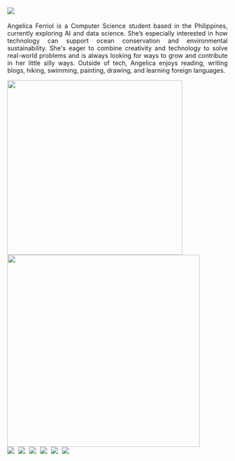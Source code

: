 <h2 align="left">
    <a href="https://git.io/typing-svg">
        <img src="https://readme-typing-svg.herokuapp.com/?lines=Hello,+I'm+Angelica+Ferriol+💙;AI+%26+Data+Science+Enthusiast+💻;Ocean+Conservation+Advocate+🌊;Building+a+sustainable+future...&center=false&size=24&color=36BCF7&pause=1000&width=800&height=60&delay=75&v=2">
    </a>
</h2>

<div align="justify">
  <p>
    Angelica Ferriol is a Computer Science student based in the Philippines, currently exploring AI and data science.
    She’s especially interested in how technology can support ocean conservation and environmental sustainability.
    She's eager to combine creativity and technology to solve real-world problems and is always looking for ways to grow and contribute in her little silly ways.
    Outside of tech, Angelica enjoys reading, writing blogs, hiking, swimming, painting, drawing, and learning foreign languages.
  </p>
</div>

<div align="left">
    <img width="400" src="https://github-readme-stats.vercel.app/api?username=angelicaferriol&theme=github_dark_dimmed&hide_border=false&include_all_commits=true&count_private=true"/>
    <img width="440" src="https://nirzak-streak-stats.vercel.app/?user=angelicaferriol&theme=github_dark_dimmed&hide_border=false"/>
</div>

<div align="left" style="display: inline-block; background: none; border: none;">
    <a href="https://linkedin.com/in/angelicaferriol" style="text-decoration: none; margin-right: 5px;">
        <img src="https://img.shields.io/badge/LinkedIn-%230077B5.svg?logo=linkedin&logoColor=white&style=flat-square"/>
    </a>
    <a href="https://facebook.com/lemonnotmelon" style="text-decoration: none; margin-right: 5px;">
        <img src="https://img.shields.io/badge/Facebook-%231877F2.svg?logo=Facebook&logoColor=white"/>
    </a>
     <a href="https://instagram.com/anjerikachan" style="text-decoration: none; margin-right: 5px;">
        <img src="https://img.shields.io/badge/Instagram-%23E4405F.svg?logo=Instagram&logoColor=white"/>
    </a>
    <a href="mailto:angelicaferriol712@gmail.com" style="text-decoration: none; margin-right: 5px;">
        <img src="https://img.shields.io/badge/Email-D14836?logo=gmail&logoColor=white&style=flat-square"/>
    </a>
    <a href="https://youtube.com/@UCUdV1nf0yFe77DjatXZvPlw" style="text-decoration: none; margin-right: 5px;">
        <img src="https://img.shields.io/badge/YouTube-%23FF0000.svg?logo=YouTube&logoColor=white&style=flat-square"/>
    </a>
    <a href="https://medium.com/@angelicaferriol" style="text-decoration: none;">
        <img src="https://img.shields.io/badge/Medium-12100E?logo=medium&logoColor=white&style=flat-square"/>
    </a>
</div>
